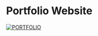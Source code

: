 # Portfolio Website

[![PORTFOLIO](https://img.youtube.com/vi/eZkfbAWZGPc/0.jpg)](https://www.youtube.com/watch?v=eZkfbAWZGPc)
